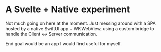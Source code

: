 # A Svelte + Native experiment

Not much going on here at the moment. Just messing around with a SPA hosted by a native SwiftUI app + WKWebView, using a custom bridge to handle the Client <-> Server communication.

End goal would be an app I would find useful for myself.
